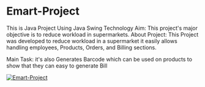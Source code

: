 # Emart-Project
This is Java Project Using Java Swing Technology
Aim: This project's major objective is to reduce workload in
supermarkets.
About Project: This Project was developed to reduce
workload in a supermarket it easily allows handling
employees, Products, Orders, and Billing sections.

Main Task: it's also Generates Barcode which can be used on
products to show that they can easy to generate Bill


[![Emart-Project](https://img.youtube.com/vi/jQ8dZwTw8wQ)](https://www.youtube.com/watch?v=jQ8dZwTw8wQ)
